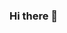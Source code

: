 ### Hi there 👋

<!--
**M-Hiro-tex/M-Hiro-tex** is a ✨ _special_ ✨ repository because its `README.md` (this file) appears on your GitHub profile.

### Github status

![Top Langs](https://github-readme-stats.vercel.app/api/top-langs/?username=M-Hiro-tex&layout=compact)(https://github.com/anuraghazra/github-readme-stats)
![M-Hiro's stats](https://github-readme-stats.vercel.app/api?username=M-Hiro-tex&show_icons=true&theme=radical&include_all_commits=true)


Here are some ideas to get you started:

- 🔭 I’m currently working on ...
- 🌱 I’m currently learning ...
- 👯 I’m looking to collaborate on ...
- 🤔 I’m looking for help with ...
- 💬 Ask me about ...
- 📫 How to reach me: ...
- 😄 Pronouns: ...
- ⚡ Fun fact: ...
-->
